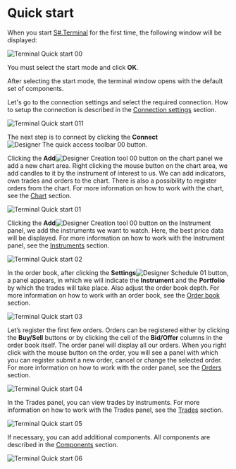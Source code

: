 # Quick start

When you start [S\#.Terminal](Terminal.md) for the first time, the following window will be displayed:

![Terminal Quick start 00](../images/Terminal_Quick_start_00.png)

You must select the start mode and click **OK**.

After selecting the start mode, the terminal window opens with the default set of components.

Let's go to the connection settings and select the required connection. How to setup the connection is described in the [Connection settings](Terminal_Connection_settings.md) section.

![Terminal Quick start 011](../images/Terminal_Quick_start_011.png)

The next step is to connect by clicking the **Connect**![Designer The quick access toolbar 00](../images/Designer_quick_access_toolbar_00.png) button.

Clicking the **Add**![Designer Creation tool 00](../images/Designer_Creation_tool_00.png) button on the chart panel we add a new chart area. Right clicking the mouse button on the chart area, we add candles to it by the instrument of interest to us. We can add indicators, own trades and orders to the chart. There is also a possibility to register orders from the chart. For more information on how to work with the chart, see the [Chart](Terminal_Chart.md) section.

![Terminal Quick start 01](../images/Terminal_Quick_start_01.png)

Clicking the **Add**![Designer Creation tool 00](../images/Designer_Creation_tool_00.png) button on the Instrument panel, we add the instruments we want to watch. Here, the best price data will be displayed. For more information on how to work with the Instrument panel, see the [Instruments](Terminal_Securities.md) section.

![Terminal Quick start 02](../images/Terminal_Quick_start_02.png)

In the order book, after clicking the **Settings**![Designer Schedule 01](../images/Designer_Schedule_01.png) button, a panel appears, in which we will indicate the **Instrument** and the **Portfolio** by which the trades will take place. Also adjust the order book depth. For more information on how to work with an order book, see the [Order book](Terminal_Depth_Panel2.md) section.

![Terminal Quick start 03](../images/Terminal_Quick_start_03.png)

Let’s register the first few orders. Orders can be registered either by clicking the **Buy\/Sell** buttons or by clicking the cell of the **Bid\/Offer** columns in the order book itself. The order panel will display all our orders. When you right click with the mouse button on the order, you will see a panel with which you can register submit a new order, cancel or change the selected order. For more information on how to work with the order panel, see the [Orders](Terminal_Orders.md) section.

![Terminal Quick start 04](../images/Terminal_Quick_start_04.png)

In the Trades panel, you can view trades by instruments. For more information on how to work with the Trades panel, see the [Trades](Terminal_Trades.md) section.

![Terminal Quick start 05](../images/Terminal_Quick_start_05.png)

If necessary, you can add additional components. All components are described in the [Components](Terminal_Components.md) section.

![Terminal Quick start 06](../images/Terminal_Quick_start_06.png)
